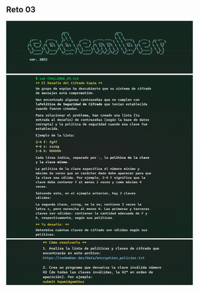 ## Reto 03

<img src="../Assets/name.png" />
<img src="../Assets/Challenges/challenge_03.png" />
<img src="../Assets/Challenges/challenge_03_1.png" />

